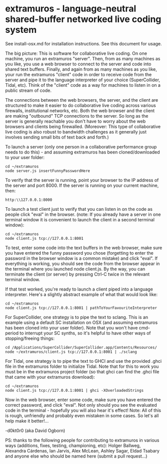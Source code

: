 extramuros - language-neutral shared-buffer networked live coding system
==========

See install-osx.md for installation instructions.  See this document for usage.

The big picture: This is software for collaborative live coding.  On one machine, you run an extramuros "server".  Then, from as many machines as you like, you use a web browser to connect to the server and code into shared text buffers.  Finally, and again from as many machines as you like, your run the extramuros "client" code in order to receive code from the server and pipe it to the language interpreter of your choice (SuperCollider, Tidal, etc).  Think of the "client" code as a way for machines to listen in on a public stream of code.

The connections between the web browsers, the server, and the client are structured to make it easier to do collaborative live coding across various firewalls, institutional networks, etc.  Both the web browser and the client are making "outbound" TCP connections to the server.  So long as the server is generally reachable you don't have to worry about the web browsers and clients being firewalled.  (Moreover: This type of collaborative live coding is also robust to bandwidth challenges as it generally just involves sending small bits of text back and forth.)   

To launch a server (only one person in a collaborative performance group needs to do this) - and assuming extramuros has been cloned/downloaded to your user folder:
```
cd ~/extramuros
node server.js insertFunnyPasswordHere
```

To verify that the server is running, point your browser to the IP address of the server and port 8000.  If the server is running on your current machine, then:
```
http:\\127.0.0.1:8000
```

To launch a test client just to verify that you can listen in on the code as people click "eval" in the browser.  (note: If you already have a server in one terminal window it is convenient to launch the client in a second terminal window):
```
cd ~/extramuros
node client.js tcp://127.0.0.1:8001
```

To test, enter some code into the text buffers in the web browser, make sure you have entered the funny password you chose (forgetting to enter the password in the browser window is a common mistake) and click "eval".  If everything is working, you should see the code from the browser appear in the terminal where you launched node client.js.  By the way, you can terminate the client (or server) by pressing Ctrl-C twice in the relevant terminal window.

If that test worked, you're ready to launch a client piped into a language interpreter.  Here's a slightly abstract example of what that would look like: 
```
cd ~/extramuros
node client.js tcp://127.0.0.1:8001 | pathToYourFavouriteInterpreter
```

For SuperCollider, one strategy is to pipe the text to sclang.  This is an example using a default SC installation on OSX (and assuming extramuros has been cloned into your user folder).  Note that you won't have cmd-period to interrupt your SC synths, so it's helpful to have other ways of stopping/freeing things:
```
cd /Applications/SuperCollider/SuperCollider.app/Contents/Resources/ 
node ~/extramuros/client.js tcp://127.0.0.1:8001 | ./sclang
```

For Tidal, one strategy is to pipe the text to GHCI and use the provided .ghci file in the extramuros folder to initialize Tidal.  Note that for this to work you must be in the extramuros project folder (so that ghci can find the .ghci file that came with your extramuros download):
```
cd ~/extramuros
node client.js tcp://127.0.0.1:8001 | ghci -XOverloadedStrings
```

Now in the web browser, enter some code, make sure you have entered the correct password, and click "eval".  Not only should you see the evaluated code in the terminal - hopefully you will also hear it's effect!  Note: All of this is rough, unfriendly and probably even mistaken in some cases. So let's all help make it better!...

-d0kt0r0 (aka David Ogborn)

PS: thanks to the following people for contributing to extramuros in various ways (additions, fixes, testing, championing, etc): Holger Ballweg, Alexandra Cárdenas, Ian Jarvis, Alex McLean, Ashley Sagar, Eldad Tsabary and anyone else who should be named here (submit a pull request...)
